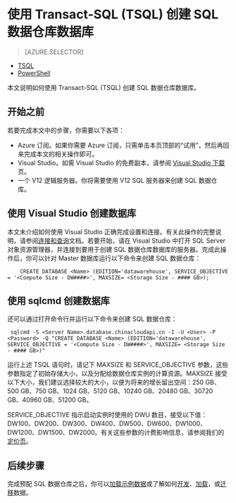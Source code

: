<properties
	pageTitle="使用 TSQL 创建 SQL 数据仓库 | Windows Azure"
	description="了解如何使用 TSQL 创建 Azure SQL 数据仓库"
	services="sql-data-warehouse"
	documentationCenter="NA"
	authors="lodipalm"
	manager="barbkess"
	editor=""
	tags="azure-sql-data-warehouse"/>

<tags
   ms.service="sql-data-warehouse"
   ms.date="10/21/2015"
   wacn.date="01/20/2016"/>

# 使用 Transact-SQL (TSQL) 创建 SQL 数据仓库数据库

> [AZURE.SELECTOR]
- [TSQL](/documentation/articles/sql-data-warehouse-get-started-create-database-tsql)
- [PowerShell](/documentation/articles/sql-data-warehouse-get-started-provision-powershell)

本文说明如何使用 Transact-SQL (TSQL) 创建 SQL 数据仓库数据库。

## 开始之前

若要完成本文中的步骤，你需要以下各项：

- Azure 订阅。如果你需要 Azure 订阅，只需单击本页顶部的“试用”，然后再回来完成本文的相关操作即可。
- Visual Studio。如需 Visual Studio 的免费副本，请参阅 [Visual Studio 下载](https://www.visualstudio.com/downloads/download-visual-studio-vs)页。
- 一个 V12 逻辑服务器。你将需要使用 V12 SQL 服务器来创建 SQL 数据仓库。

## 使用 Visual Studio 创建数据库

本文未介绍如何使用 Visual Studio 正确完成设置和连接。有关此操作的完整说明，请参阅[连接和查询][]文档。若要开始，请在 Visual Studio 中打开 SQL Server 对象资源管理器，并连接到要用于创建 SQL 数据仓库数据库的服务器。完成此操作后，你可以针对 Master 数据库运行以下命令来创建 SQL 数据仓库：

        CREATE DATABASE <Name> (EDITION='datawarehouse', SERVICE_OBJECTIVE = '<Compute Size - DW####>', MAXSIZE= <Storage Size - #### GB>);

## 使用 sqlcmd 创建数据库

还可以通过打开命令行并运行以下命令来创建 SQL 数据仓库：
```
 sqlcmd -S <Server Name>.database.chinacloudapi.cn -I -U <User> -P <Password> -Q "CREATE DATABASE <Name> (EDITION='datawarehouse', SERVICE_OBJECTIVE = '<Compute Size - DW####>', MAXSIZE= <Storage Size - #### GB>)"
```
运行上述 TSQL 语句时，请记下 MAXSIZE 和 SERVICE\_OBJECTIVE 参数，这些参数指定了初始存储大小，以及分配给数据仓库实例的计算资源。MAXSIZE 接受以下大小，我们建议选择较大的大小，以便为将来的增长留出空间：250 GB、500 GB、750 GB、1024 GB、5120 GB、10240 GB、20480 GB、30720 GB、40960 GB、51200 GB。

SERVICE\_OBJECTIVE 指示启动实例时使用的 DWU 数目，接受以下值：DW100、DW200、DW300、DW400、DW500、DW600、DW1000、DW1200、DW1500、DW2000。有关这些参数的计费影响信息，请参阅我们的[定价页][]。

## 后续步骤
完成预配 SQL 数据仓库之后，你可以[加载示例数据][]或了解如何[开发][]、[加载][]，或[迁移][]数据。

[Azure 经典门户教程]: /documentation/articles/sql-data-warehouse-get-started-provision
[连接和查询]: /documentation/articles/sql-data-warehouse-get-started-connect
[迁移]: /documentation/articles/sql-data-warehouse-overview-migrate
[开发]: /documentation/articles/sql-data-warehouse-overview-develop
[加载]: /documentation/articles/sql-data-warehouse-overview-load
[加载示例数据]: /documentation/articles/sql-data-warehouse-get-started-manually-load-samples
[定价页]: /home/features/sql-data-warehouse/#price

<!---HONumber=Mooncake_1207_2015-->

